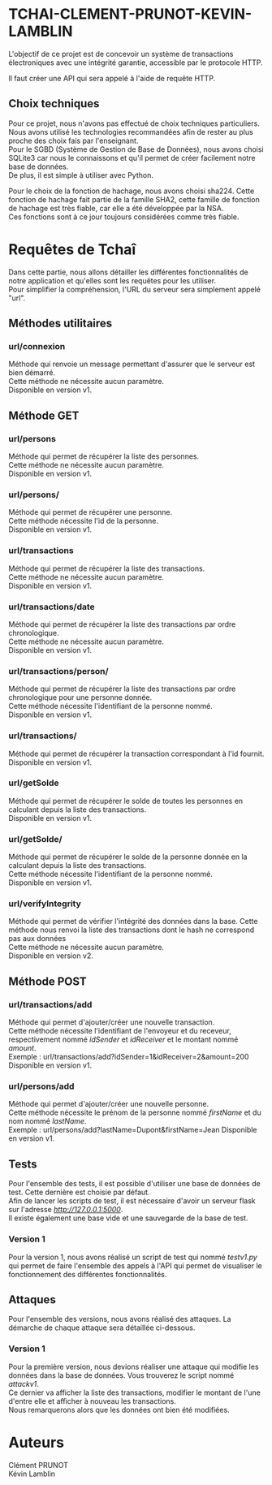 # TCHAI-CLEMENT-PRUNOT-KEVIN-LAMBLIN

L'objectif de ce projet est de concevoir un système de transactions électroniques avec une intégrité garantie,
accessible par le protocole HTTP.

Il faut créer une API qui sera appelé à l'aide de requête HTTP.

## Choix techniques

Pour ce projet, nous n'avons pas effectué de choix techniques particuliers.  
Nous avons utilisé les technologies recommandées afin de rester au plus proche des choix fais par l'enseignant.  
Pour le SGBD (Système de Gestion de Base de Données), nous avons choisi SQLite3 car nous le connaissons et qu'il permet
de créer facilement notre base de données.  
De plus, il est simple à utiliser avec Python.

Pour le choix de la fonction de hachage, nous avons choisi sha224. Cette fonction de hachage fait partie de la famille
SHA2, cette famille de fonction de hachage est très fiable, car elle a été développée par la NSA.  
Ces fonctions sont à ce jour toujours considérées comme très fiable.

# Requêtes de Tchaî

Dans cette partie, nous allons détailler les différentes fonctionnalités de notre application et qu'elles sont les
requêtes pour les utiliser.  
Pour simplifier la compréhension, l'URL du serveur sera simplement appelé "url".

## Méthodes utilitaires

### url/connexion

Méthode qui renvoie un message permettant d'assurer que le serveur est bien démarré.  
Cette méthode ne nécessite aucun paramètre.  
Disponible en version v1.

## Méthode GET

### url/persons

Méthode qui permet de récupérer la liste des personnes.  
Cette méthode ne nécessite aucun paramètre.  
Disponible en version v1.

### url/persons/<id de la personne>

Méthode qui permet de récupérer une personne.  
Cette méthode nécessite l'id de la personne.  
Disponible en version v1.

### url/transactions

Méthode qui permet de récupérer la liste des transactions.  
Cette méthode ne nécessite aucun paramètre.  
Disponible en version v1.

### url/transactions/date

Méthode qui permet de récupérer la liste des transactions par ordre chronologique.  
Cette méthode ne nécessite aucun paramètre.  
Disponible en version v1.

### url/transactions/person/<id de la personne>

Méthode qui permet de récupérer la liste des transactions par ordre chronologique pour une personne donnée.  
Cette méthode nécessite l'identifiant de la personne nommé.  
Disponible en version v1.

### url/transactions/<id de la transaction>

Méthode qui permet de récupérer la transaction correspondant à l'id fournit.  
Disponible en version v1.

### url/getSolde

Méthode qui permet de récupérer le solde de toutes les personnes en calculant depuis la liste des transactions.  
Disponible en version v1.

### url/getSolde/<id de la personne>

Méthode qui permet de récupérer le solde de la personne donnée en la calculant depuis la liste des transactions.  
Cette méthode nécessite l'identifiant de la personne nommé.  
Disponible en version v1.

### url/verifyIntegrity

Méthode qui permet de vérifier l'intégrité des données dans la base. Cette méthode nous renvoi la liste des transactions
dont le hash ne correspond pas aux données  
Cette méthode ne nécessite aucun paramètre.  
Disponible en version v2.

## Méthode POST

### url/transactions/add

Méthode qui permet d'ajouter/créer une nouvelle transaction.  
Cette méthode nécessite l'identifiant de l'envoyeur et du receveur, respectivement nommé *idSender* et *idReceiver* et
le montant nommé *amount*.  
Exemple : url/transactions/add?idSender=1&idReceiver=2&amount=200
Disponible en version v1.

### url/persons/add

Méthode qui permet d'ajouter/créer une nouvelle personne.  
Cette méthode nécessite le prénom de la personne nommé *firstName* et du nom nommé *lastName*.  
Exemple : url/persons/add?lastName=Dupont&firstName=Jean
Disponible en version v1.

## Tests

Pour l'ensemble des tests, il est possible d'utiliser une base de données de test. Cette dernière est choisie par
défaut.  
Afin de lancer les scripts de test, il est nécessaire d'avoir un serveur flask sur l'adresse *http://127.0.0.1:5000*.  
Il existe également une base vide et une sauvegarde de la base de test.

### Version 1

Pour la version 1, nous avons réalisé un script de test qui nommé *testv1.py* qui permet de faire l'ensemble des appels
à l'API qui permet de visualiser le fonctionnement des différentes fonctionnalités.

## Attaques

Pour l'ensemble des versions, nous avons réalisé des attaques. La démarche de chaque attaque sera détaillée ci-dessous.

### Version 1

Pour la première version, nous devions réaliser une attaque qui modifie les données dans la base de données. Vous
trouverez le script nommé *attackv1*.  
Ce dernier va afficher la liste des transactions, modifier le montant de l'une d'entre elle et afficher à nouveau les
transactions.  
Nous remarquerons alors que les données ont bien été modifiées.

# Auteurs

Clément PRUNOT  
Kévin Lamblin
